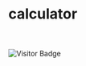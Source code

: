 <h1>calculator</h1>
<br>
<br>
<img alt="Visitor Badge" src="https://visitor-badge.feriirawann.repl.co?username=suryask27&repo=calculator&label=VISITS&style=plastic&color=%23457BFF&contentType=svg">
